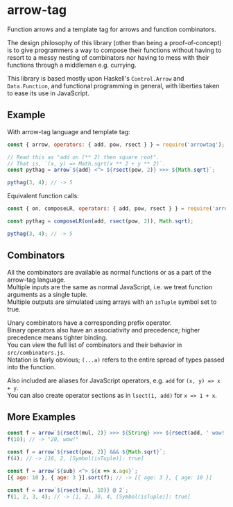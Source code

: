 # arrow-tag

Function arrows and a template tag for arrows and function combinators.  

The design philosophy of this library (other than being a proof-of-concept) is to give programmers a way to
compose their functions without having to resort to a messy nesting of combinators nor having to mess with
their functions through a middleman e.g. currying.  

This library is based mostly upon Haskell's `Control.Arrow` and `Data.Function`,
and functional programming in general, with liberties taken to ease its use in JavaScript.  

## Example

With arrow-tag language and template tag:  

```js
const { arrow, operators: { add, pow, rsect } } = require('arrowtag');

// Read this as "add on (** 2) then square root".
// That is, `(x, y) => Math.sqrt(x ** 2 + y ** 2)`.
const pythag = arrow`${add} <^> ${rsect(pow, 2)} >>> ${Math.sqrt}`;

pythag(3, 4); // -> 5
```

Equivalent function calls:  

```js
const { on, composeLR, operators: { add, pow, rsect } } = require('arrowtag');

const pythag = composeLR(on(add, rsect(pow, 2)), Math.sqrt);

pythag(3, 4); // -> 5
```

## Combinators

All the combinators are available as normal functions or as a part of the arrow-tag language.  
Multiple inputs are the same as normal JavaScript, i.e. we treat function arguments as a single tuple.  
Multiple outputs are simulated using arrays with an `isTuple` symbol set to true.  

Unary combinators have a corresponding prefix operator.  
Binary operators also have an associativity and precedence; higher precedence means tighter binding.  
You can view the full list of combinators and their behavior in `src/combinators.js`.  
Notation is fairly obvious; `(...a)` refers to the entire spread of types passed into the function.  

Also included are aliases for JavaScript operators, e.g. `add` for `(x, y) => x + y`.  
You can also create operator sections as in `lsect(1, add)` for `x => 1 + x`.  

## More Examples

```js
const f = arrow`${rsect(mul, 2)} >>> ${String} >>> ${rsect(add, ' wow!')}`;
f(10); // -> "20, wow!"
```

```js
const f = arrow`${rsect(pow, 2)} &&& ${Math.sqrt}`;
f(4); // -> [16, 2, [Symbol(isTuple)]: true]
```

```js
const f = arrow`${sub} <^> ${x => x.age}`;
[{ age: 10 }, { age: 3 }].sort(f); // -> [{ age: 3 }, { age: 10 }]
```

```js
const f = arrow`${rsect(mul, 10)} @ 2`;
f(1, 2, 3, 4); // -> [1, 2, 30, 4, [Symbol(isTuple)]: true]
```
